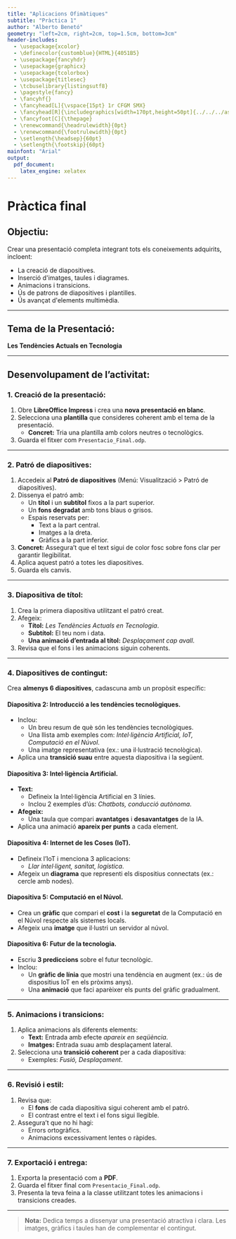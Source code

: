 ```yaml
---
title: "Aplicacions Ofimàtiques"
subtitle: "Pràctica 1"
author: "Alberto Benetó"
geometry: "left=2cm, right=2cm, top=1.5cm, bottom=3cm"
header-includes:
  - \usepackage{xcolor}
  - \definecolor{customblue}{HTML}{4051B5}
  - \usepackage{fancyhdr}
  - \usepackage{graphicx}
  - \usepackage{tcolorbox}
  - \usepackage{titlesec}
  - \tcbuselibrary{listingsutf8}
  - \pagestyle{fancy}
  - \fancyhf{}
  - \fancyhead[L]{\vspace{15pt} 1r CFGM SMX}
  - \fancyhead[R]{\includegraphics[width=170pt,height=50pt]{../../../assets/fse.png}}
  - \fancyfoot[C]{\thepage}
  - \renewcommand{\headrulewidth}{0pt}
  - \renewcommand{\footrulewidth}{0pt}
  - \setlength{\headsep}{60pt}
  - \setlength{\footskip}{60pt}
mainfont: "Arial"
output: 
  pdf_document:
    latex_engine: xelatex
---
```


# **Pràctica final**<a id="practica-final"></a>

## **Objectiu:**

Crear una presentació completa integrant tots els coneixements adquirits, incloent:

- La creació de diapositives.
- Inserció d'imatges, taules i diagrames.
- Animacions i transicions.
- Ús de patrons de diapositives i plantilles.
- Ús avançat d'elements multimèdia.

---

## **Tema de la Presentació:**

**Les Tendències Actuals en Tecnologia**

---

## **Desenvolupament de l’activitat:**

### **1. Creació de la presentació:**

1. Obre **LibreOffice Impress** i crea una **nova presentació en blanc**.
2. Selecciona una **plantilla** que consideres coherent amb el tema de la presentació.
    - **Concret:** Tria una plantilla amb colors neutres o tecnològics.
3. Guarda el fitxer com `Presentacio_Final.odp`.

---

### **2. Patró de diapositives:**

1. Accedeix al **Patró de diapositives** (Menú: Visualització > Patró de diapositives).
2. Dissenya el patró amb:
    - Un **títol** i un **subtítol** fixos a la part superior.
    - Un **fons degradat** amb tons blaus o grisos.
    - Espais reservats per:
        - Text a la part central.
        - Imatges a la dreta.
        - Gràfics a la part inferior.
3. **Concret:** Assegura’t que el text sigui de color fosc sobre fons clar per garantir llegibilitat.
4. Aplica aquest patró a totes les diapositives.
5. Guarda els canvis.

---

### **3. Diapositiva de títol:**

1. Crea la primera diapositiva utilitzant el patró creat.
2. Afegeix:
    - **Títol:** *Les Tendències Actuals en Tecnologia*.
    - **Subtítol:** El teu nom i data.
    - **Una animació d’entrada al títol:** *Desplaçament cap avall*.
3. Revisa que el fons i les animacions siguin coherents.

---

### **4. Diapositives de contingut:**

Crea **almenys 6 diapositives**, cadascuna amb un propòsit específic:

#### **Diapositiva 2:** Introducció a les tendències tecnològiques.
- Inclou:
    - Un breu resum de què són les tendències tecnològiques.
    - Una llista amb exemples com: *Intel·ligència Artificial, IoT, Computació en el Núvol*.
    - Una imatge representativa (ex.: una il·lustració tecnològica).
- Aplica una **transició suau** entre aquesta diapositiva i la següent.

#### **Diapositiva 3:** Intel·ligència Artificial.
- **Text:**
    - Defineix la Intel·ligència Artificial en 3 línies.
    - Inclou 2 exemples d’ús: *Chatbots, conducció autònoma*.
- **Afegeix:**
    - Una taula que compari **avantatges** i **desavantatges** de la IA.
- Aplica una animació **apareix per punts** a cada element.

#### **Diapositiva 4:** Internet de les Coses (IoT).
- Defineix l’IoT i menciona 3 aplicacions:
    - *Llar intel·ligent, sanitat, logística*.
- Afegeix un **diagrama** que representi els dispositius connectats (ex.: cercle amb nodes).

#### **Diapositiva 5:** Computació en el Núvol.
- Crea un **gràfic** que compari el **cost** i la **seguretat** de la Computació en el Núvol respecte als sistemes locals.
- Afegeix una **imatge** que il·lustri un servidor al núvol.

#### **Diapositiva 6:** Futur de la tecnologia.
- Escriu **3 prediccions** sobre el futur tecnològic.
- Inclou:
    - Un **gràfic de línia** que mostri una tendència en augment (ex.: ús de dispositius IoT en els pròxims anys).
    - Una **animació** que faci aparèixer els punts del gràfic gradualment.

---

### **5. Animacions i transicions:**

1. Aplica animacions als diferents elements:
    - **Text:** Entrada amb efecte *apareix en seqüència*.
    - **Imatges:** Entrada suau amb desplaçament lateral.
2. Selecciona una **transició coherent** per a cada diapositiva:
    - Exemples: *Fusió, Desplaçament*.

---

### **6. Revisió i estil:**

1. Revisa que:
    - El **fons** de cada diapositiva sigui coherent amb el patró.
    - El contrast entre el text i el fons sigui llegible.
2. Assegura’t que no hi hagi:
    - Errors ortogràfics.
    - Animacions excessivament lentes o ràpides.

---

### **7. Exportació i entrega:**

1. Exporta la presentació com a **PDF**.
2. Guarda el fitxer final com `Presentacio_Final.odp`.
3. Presenta la teva feina a la classe utilitzant totes les animacions i transicions creades.

---

> **Nota:** Dedica temps a dissenyar una presentació atractiva i clara. Les imatges, gràfics i taules han de complementar el contingut.
